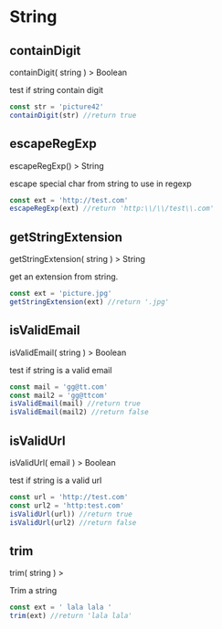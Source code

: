 # String
## containDigit
<span class='return'>containDigit( string ) ></span> Boolean

test if string contain digit
```js
const str = 'picture42'
containDigit(str) //return true
```
## escapeRegExp
<span class='return'>escapeRegExp() ></span> String

escape special char from string to use in regexp
```js
const ext = 'http://test.com'
escapeRegExp(ext) //return 'http:\\/\\/test\\.com'
```
## getStringExtension
<span class='return'>getStringExtension( string ) ></span> String

get an extension from string.
```js
const ext = 'picture.jpg'
getStringExtension(ext) //return '.jpg'
```
## isValidEmail
<span class='return'>isValidEmail( string ) ></span> Boolean

test if string is a valid email
```js
const mail = 'gg@tt.com'
const mail2 = 'gg@ttcom'
isValidEmail(mail) //return true
isValidEmail(mail2) //return false
```
## isValidUrl
<span class='return'>isValidUrl( email ) ></span> Boolean

test if string is a valid url
```js
const url = 'http://test.com'
const url2 = 'http:test.com'
isValidUrl(url)) //return true
isValidUrl(url2) //return false
```
## trim
<span class='return'>trim( string ) ></span>

Trim a string
```js
const ext = ' lala lala '
trim(ext) //return 'lala lala'
```
